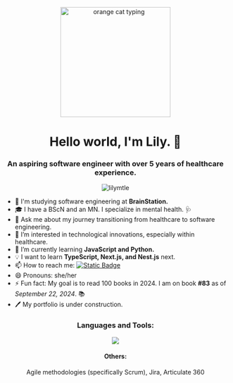 <p align="center">
  <img src="https://i.giphy.com/media/v1.Y2lkPTc5MGI3NjExeHRnMW02OWN6d2I0dXM0M2k1M2xpenJuejcxYXFsd3FrazNkcTh6dSZlcD12MV9pbnRlcm5hbF9naWZfYnlfaWQmY3Q9cw/f6hnhHkks8bk4jwjh3/giphy.gif" alt="orange cat typing" width="250">
</p>
<h1 align="center">Hello world, I'm Lily. 👋</h1>
<h3 align="center">An aspiring software engineer with over 5 years of healthcare experience.</h3>
<p align="center"> <img src="https://komarev.com/ghpvc/?username=lilymtle&label=Profile%20views&color=0e75b6&style=flat" alt="lilymtle" /> </p>

  - 📓 I'm studying software engineering at **BrainStation.**
  - 🎓 I have a BScN and an MN. I specialize in mental health. 🩺
  - 💬 Ask me about my journey transitioning from healthcare to software engineering.
  - 👀 I’m interested in technological innovations, especially within healthcare.
  - 🌱 I’m currently learning **JavaScript and Python.**
  - 💡 I want to learn **TypeScript, Next.js, and Nest.js** next.
  - 📫 How to reach me: <a href="https://www.linkedin.com/in/lilymtle"><img alt="Static Badge" src="https://img.shields.io/badge/linkedin-blue?logo=linkedin&logoColor=white"></a>
  - 😄 Pronouns: she/her
  - ⚡ Fun fact: My goal is to read 100 books in 2024. I am on book **#83** as of *September 22, 2024*. 📚
  - 🖊️ My portfolio is under construction. 

<h3 align="center">Languages and Tools:</h3>
<p align="center">
  <a href="https://skillicons.dev">
    <img src="https://skillicons.dev/icons?i=html,css,sass,javascript,react,nodejs,express,mysql,firebase,git,github,materialui,postman" />
  </a>
</p>

<h4 align="center">Others:</h4>
<p align="center">
  Agile methodologies (specifically Scrum), Jira, Articulate 360
</p>

<!---
lilymtle/lilymtle is a ✨ special ✨ repository because its `README.md` (this file) appears on your GitHub profile.
You can click the Preview link to take a look at your changes.
--->
